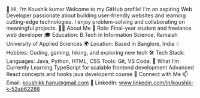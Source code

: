 👋 Hi, I’m Koushik kumar
Welcome to my GitHub profile! I'm an aspiring Web Developer passionate about building user-friendly websites and learning cutting-edge technologies. I enjoy problem-solving and collaborating on meaningful projects.
👨‍💻 About Me
🌟 Role: Final-year student and freelance web developer
🎓 Education: B.Tech in Information Science, Ramaiah University of Applied Sciences
🌍 Location: Based in Banglore, India
💡 Hobbies: Coding, gaming, hiking, and exploring new tech
🛠️ Tech Stack:
Languages: Java, Python, HTML, CSS
Tools: Git, VS Code,
🌱 What I’m Currently Learning
TypeScript for scalable frontend development
Advanced React concepts and hooks
java developemt course
💬 Connect with Me
📫 Email: koushikk.hanu@gmail.com
💼 LinkedIn: www.linkedin.com/in/koushik-k-52ab62288


<!---
koushikkumar2004/koushikkumar2004 is a ✨ special ✨ repository because its `README.md` (this file) appears on your GitHub profile.
You can click the Preview link to take a look at your changes.
--->

